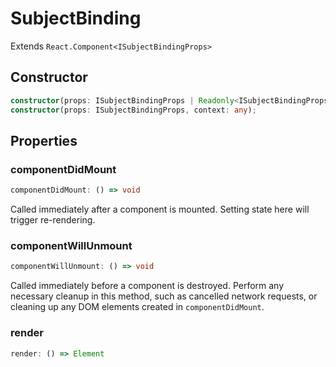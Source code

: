 # SubjectBinding

Extends `React.Component<ISubjectBindingProps>`

## Constructor

```ts
constructor(props: ISubjectBindingProps | Readonly<ISubjectBindingProps>);
constructor(props: ISubjectBindingProps, context: any);
```

## Properties

### componentDidMount

```ts
componentDidMount: () => void
```

Called immediately after a component is mounted. Setting state here will trigger re-rendering.

### componentWillUnmount

```ts
componentWillUnmount: () => void
```

Called immediately before a component is destroyed. Perform any necessary cleanup in this method, such as
cancelled network requests, or cleaning up any DOM elements created in `componentDidMount`.

### render

```ts
render: () => Element
```
